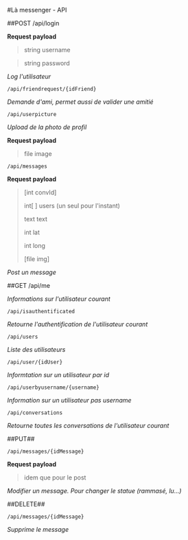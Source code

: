 #Là messenger - API

##POST
    /api/login

**Request payload**

>string username

>string password
    
*Log l'utilisateur*
    
    /api/friendrequest/{idFriend}

*Demande d'ami, permet aussi de valider une amitié*

    /api/userpicture

*Upload de la photo de profil*

**Request payload**

>file image
    
    /api/messages

**Request payload**

>[int convId]
>
> int[ ] users  (un seul pour l'instant)
> 
> text text
> 
> int lat
> 
> int long
> 
> [file img]
 
*Post un message*


##GET
    /api/me

*Informations sur l'utilisateur courant*

    /api/isauthentificated

*Retourne l'authentification de l'utilisateur courant*

    /api/users

*Liste des utilisateurs*

    /api/user/{idUser}

*Informtation sur un utilisateur par id*

    /api/userbyusername/{username}

*Information sur un utilisateur pas username*

    /api/conversations
    
*Retourne toutes les conversations de l'utilisateur courant*

##PUT##

    /api/messages/{idMessage}
    
**Request payload**

>idem que pour le post

*Modifier un message. Pour changer le statue (rammasé, lu...)*

##DELETE##

    /api/messages/{idMessage}

*Supprime le message*